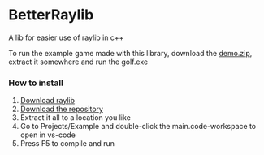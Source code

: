 # BetterRaylib

A lib for easier use of raylib in c++

To run the example game made with this library, download the [demo.zip](https://github.com/anton2026gamca/BetterRaylib/raw/refs/heads/main/demo.zip), extract it somewhere and run the golf.exe

### How to install

1. [Download raylib](https://www.raylib.com/)
2. [Download the repository](https://github.com/anton2026gamca/BetterRaylib/archive/refs/heads/main.zip)
3. Extract it all to a location you like
4. Go to Projects/Example and double-click the main.code-workspace to open in vs-code
5. Press F5 to compile and run
